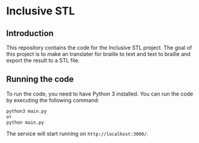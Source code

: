 # Inclusive STL

## Introduction

This repository contains the code for the Inclusive STL project. The goal of this project is to make an translater for braille to text and text to braille and export the result to a STL file.

## Running the code

To run the code, you need to have Python 3 installed. You can run the code by executing the following command:

```bash
python3 main.py
or
python main.py
```

The service will start running on `http://localhost:3000/`.